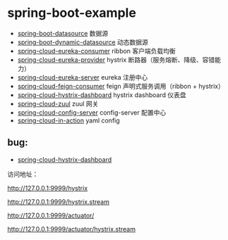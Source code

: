 # spring-boot-example

- [spring-boot-datasource](spring-boot-datasource)                                 数据源
- [spring-boot-dynamic-datasource](spring-boot-dynamic-datasource)                 动态数据源
- [spring-cloud-eureka-consumer](spring-cloud-eureka-consumer)                     ribbon 客户端负载均衡
- [spring-cloud-eureka-provider](spring-cloud-eureka-provider)                     hystrix 断路器（服务熔断、降级、容错能力）
- [spring-cloud-eureka-server](spring-cloud-eureka-server)                         eureka 注册中心
- [spring-cloud-feign-consumer](spring-cloud-feign-consumer)                       feign 声明式服务调用（ribbon + hystrix）
- [spring-cloud-hystrix-dashboard](spring-cloud-hystrix-dashboard)                 hystrix dashboard 仪表盘
- [spring-cloud-zuul](spring-cloud-zuul)                                           zuul 网关
- [spring-cloud-config-server](spring-cloud-config-server)                         config-server 配置中心  
- [spring-cloud-in-action](spring-cloud-in-action)                                 yaml config

## bug:
- [spring-cloud-hystrix-dashboard](spring-cloud-hystrix-dashboard) 

访问地址：

http://127.0.0.1:9999/hystrix

http://127.0.0.1:9999/hystrix.stream

http://127.0.0.1:9999/actuator/

http://127.0.0.1:9999/actuator/hystrix.stream

  
